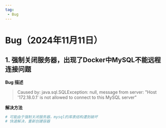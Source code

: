 ```yaml
---
tag:
 - Bug
---
```


# Bug（2024年11月11日）

## 1. 强制关闭服务器，出现了Docker中MySQL不能远程连接问题

**Bug 描述**

> Caused by: java.sql.SQLException: null,  message from server: "Host '172.18.0.1' is not allowed to connect to this MySQL server"

**解决方法**

```bash
# 可能由于强制关闭服务器，mysql的库表结构遭到破坏
# 快速解决，重新创建容器
```

